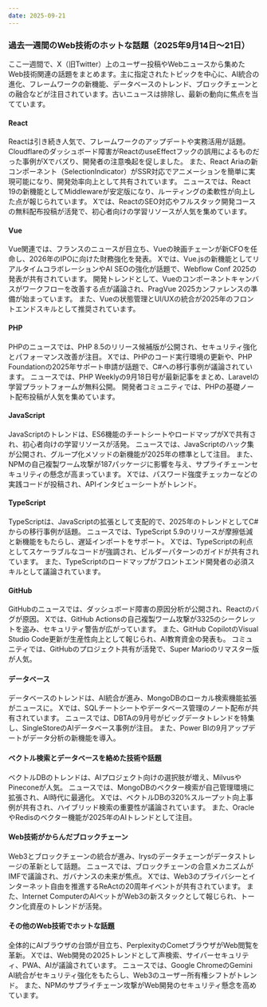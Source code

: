 ```yaml
---
date: 2025-09-21
---
```


### 過去一週間のWeb技術のホットな話題（2025年9月14日〜21日）

ここ一週間で、X（旧Twitter）上のユーザー投稿やWebニュースから集めたWeb技術関連の話題をまとめます。主に指定されたトピックを中心に、AI統合の進化、フレームワークの新機能、データベースのトレンド、ブロックチェーンとの融合などが注目されています。古いニュースは排除し、最新の動向に焦点を当てています。

#### React
Reactは引き続き人気で、フレームワークのアップデートや実務活用が話題。Cloudflareのダッシュボード障害がReactのuseEffectフックの誤用によるものだった事例がXでバズり、開発者の注意喚起を促しました。 また、React Ariaの新コンポーネント（SelectionIndicator）がSSR対応でアニメーションを簡単に実現可能になり、開発効率向上として共有されています。 ニュースでは、React 19の新機能としてMiddlewareが安定版になり、ルーティングの柔軟性が向上した点が報じられています。 Xでは、ReactのSEO対応やフルスタック開発コースの無料配布投稿が活発で、初心者向けの学習リソースが人気を集めています。

#### Vue
Vue関連では、フランスのニュースが目立ち、Vueの映画チェーンが新CFOを任命し、2026年のIPOに向けた財務強化を発表。 Xでは、Vue.jsの新機能としてリアルタイムコラボレーションやAI SEOの強化が話題で、Webflow Conf 2025の発表が共有されています。 開発トレンドとして、Vueのコンポーネントキャンバスがワークフローを改善する点が議論され、PragVue 2025カンファレンスの準備が始まっています。 また、Vueの状態管理とUI/UXの統合が2025年のフロントエンドスキルとして推奨されています。

#### PHP
PHPのニュースでは、PHP 8.5のリリース候補版が公開され、セキュリティ強化とパフォーマンス改善が注目。 Xでは、PHPのコード実行環境の更新や、PHP Foundationの2025年サポート申請が話題で、C#への移行事例が議論されています。 ニュースでは、PHP Weeklyの9月18日号が最新記事をまとめ、Laravelの学習プラットフォームが無料公開。 開発者コミュニティでは、PHPの基礎ノート配布投稿が人気を集めています。

#### JavaScript
JavaScriptのトレンドは、ES6機能のチートシートやロードマップがXで共有され、初心者向けの学習リソースが活発。 ニュースでは、JavaScriptのハック集が公開され、グループ化メソッドの新機能が2025年の標準として注目。 また、NPMの自己複製ワーム攻撃が187パッケージに影響を与え、サプライチェーンセキュリティの懸念が高まっています。 Xでは、パスワード強度チェッカーなどの実践コードが投稿され、APIインタビューシートがトレンド。

#### TypeScript
TypeScriptは、JavaScriptの拡張として支配的で、2025年のトレンドとしてC#からの移行事例が話題。 ニュースでは、TypeScript 5.9のリリースが摩擦低減と新機能をもたらし、遅延インポートをサポート。 Xでは、TypeScriptの利点としてスケーラブルなコードが強調され、ビルダーパターンのガイドが共有されています。 また、TypeScriptのロードマップがフロントエンド開発者の必須スキルとして議論されています。

#### GitHub
GitHubのニュースでは、ダッシュボード障害の原因分析が公開され、Reactのバグが原因。 Xでは、GitHub Actionsの自己複製ワーム攻撃が3325のシークレットを盗み、セキュリティ警告が広がっています。 また、GitHub CopilotのVisual Studio Code更新が生産性向上として報じられ、AI教育資金の発表も。 コミュニティでは、GitHubのプロジェクト共有が活発で、Super Marioのリマスター版が人気。

#### データベース
データベースのトレンドは、AI統合が進み、MongoDBのローカル検索機能拡張がニュースに。 Xでは、SQLチートシートやデータベース管理のノート配布が共有されています。 ニュースでは、DBTAの9月号がビッグデータトレンドを特集し、SingleStoreのAIデータベース事例が注目。 また、Power BIの9月アップデートがデータ分析の新機能を導入。

#### ベクトル検索とデータベースを絡めた技術や話題
ベクトルDBのトレンドは、AIプロジェクト向けの選択肢が増え、MilvusやPineconeが人気。 ニュースでは、MongoDBのベクター検索が自己管理環境に拡張され、AI時代に最適化。 Xでは、ベクトルDBの320%スループット向上事例が共有され、ハイブリッド検索の重要性が議論されています。 また、OracleやRedisのベクター機能が2025年のAIトレンドとして注目。

#### Web技術がからんだブロックチェーン
Web3とブロックチェーンの統合が進み、Irysのデータチェーンがデータストレージの革新として話題。 ニュースでは、ブロックチェーンの合意メカニズムがIMFで議論され、ガバナンスの未来が焦点。 Xでは、Web3のプライバシーとインターネット自由を推進するReActの20周年イベントが共有されています。 また、Internet ComputerのAIベットがWeb3の新スタックとして報じられ、トークン化資産のトレンドが活発。

#### その他のWeb技術でホットな話題
全体的にAIブラウザの台頭が目立ち、PerplexityのCometブラウザがWeb閲覧を革新。 Xでは、Web開発の2025トレンドとして声検索、サイバーセキュリティ、PWA、AIが議論されています。 ニュースでは、Google ChromeのGemini AI統合がセキュリティ強化をもたらし、Web3のユーザー所有権シフトがトレンド。 また、NPMのサプライチェーン攻撃がWeb開発のセキュリティ懸念を高めています。